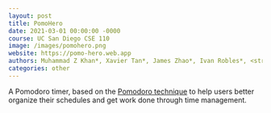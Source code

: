 ```yaml
---
layout: post
title: PomoHero
date: 2021-03-01 00:00:00 -0000
course: UC San Diego CSE 110
image: /images/pomohero.png
website: https://pomo-hero.web.app
authors: Muhammad Z Khan*, Xavier Tan*, James Zhao*, Ivan Robles*, <strong>Yash Shah</strong>*, Haaris Waleh*, Mrinmoy Dutta* (*equal contribution)
categories: other
---
```

A Pomodoro timer, based on the <a href="https://en.wikipedia.org/wiki/Pomodoro_Technique">Pomodoro technique</a> to help users better organize their schedules and get work done through time management.